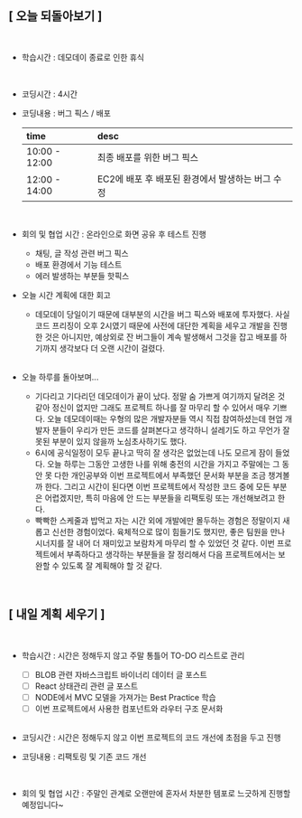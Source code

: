 ## [ 오늘 되돌아보기 ]

<br/>

- 학습시간 : 데모데이 종료로 인한 휴식

  <br/>

- 코딩시간 : 4시간
- 코딩내용 : 버그 픽스 / 배포

  | time          | desc                                             |
  | :------------ | :----------------------------------------------- |
  | 10:00 - 12:00 | 최종 배포를 위한 버그 픽스                       |
  | 12:00 - 14:00 | EC2에 배포 후 배포된 환경에서 발생하는 버그 수정 |

  <br/>

- 회의 및 협업 시간 : 온라인으로 화면 공유 후 테스트 진행

  - 채팅, 글 작성 관련 버그 픽스
  - 배포 환경에서 기능 테스트
  - 에러 발생하는 부분들 핫픽스

- 오늘 시간 계획에 대한 회고

  - 데모데이 당일이기 때문에 대부분의 시간을 버그 픽스와 배포에 투자했다. 사실 코드 프리징이 오후 2시였기 때문에 사전에 대단한 계획을 세우고 개발을 진행한 것은 아니지만, 예상외로 잔 버그들이 계속 발생해서 그것을 잡고 배포를 하기까지 생각보다 더 오랜 시간이 걸렸다.

  <br/>

- 오늘 하루를 돌아보며...

  - 기다리고 기다리던 데모데이가 끝이 났다. 정말 숨 가쁘게 여기까지 달려온 것 같아 정신이 없지만 그래도 프로젝트 하나를 잘 마무리 할 수 있어서 매우 기쁘다. 오늘 데모데이때는 우형의 많은 개발자분들 역시 직접 참여하셨는데 현업 개발자 분들이 우리가 만든 코드를 살펴본다고 생각하니 설레기도 하고 무언가 잘못된 부분이 있지 않을까 노심초사하기도 했다.
  - 6시에 공식일정이 모두 끝나고 딱히 잘 생각은 없었는데 나도 모르게 잠이 들었다. 오늘 하루는 그동안 고생한 나를 위해 충전의 시간을 가지고 주말에는 그 동안 못 다한 개인공부와 이번 프로젝트에서 부족했던 문서화 부분을 조금 챙겨볼까 한다. 그리고 시간이 된다면 이번 프로젝트에서 작성한 코드 중에 모든 부분은 어렵겠지만, 특히 마음에 안 드는 부분들을 리팩토링 또는 개선해보려고 한다.
  - 빡빡한 스케줄과 밥먹고 자는 시간 외에 개발에만 몰두하는 경험은 정말이지 새롭고 신선한 경험이었다. 육체적으로 많이 힘들기도 했지만, 좋은 팀원을 만나 시너지를 잘 내어 더 재미있고 보람차게 마무리 할 수 있었던 것 같다. 이번 프로젝트에서 부족하다고 생각하는 부분들을 잘 정리해서 다음 프로젝트에서는 보완할 수 있도록 잘 계획해야 할 것 같다.

<br/>

## [ 내일 계획 세우기 ]

<br/>

- 학습시간 : 시간은 정해두지 않고 주말 통틀어 TO-DO 리스트로 관리

  - [ ] BLOB 관련 자바스크립트 바이너리 데이터 글 포스트
  - [ ] React 상태관리 관련 글 포스트
  - [ ] NODE에서 MVC 모델을 가져가는 Best Practice 학습
  - [ ] 이번 프로젝트에서 사용한 컴포넌트와 라우터 구조 문서화

  <br/>

- 코딩시간 : 시간은 정해두지 않고 이번 프로젝트의 코드 개선에 초점을 두고 진행

- 코딩내용 : 리팩토링 및 기존 코드 개선

    <br/>

- 회의 및 협업 시간 : 주말인 관계로 오랜만에 혼자서 차분한 템포로 느긋하게 진행할 예정입니다~
